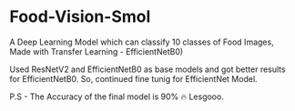 # Food-Vision-Smol

A Deep Learning Model which can classify 10 classes of Food Images, Made with Transfer Learning - EfficientNetB0)

Used ResNetV2 and EfficientNetB0 as base models and got better results for EfficientNetB0. So, continued fine tunig for EfficientNet Model.

P.S - The Accuracy of the final model is 90% 🔥 Lesgooo.
